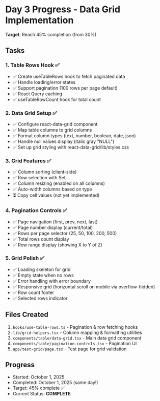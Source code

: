 # Day 3 Progress - Data Grid Implementation

**Target**: Reach 45% completion (from 30%)

## Tasks

### 1. Table Rows Hook ✅

- ✅ Create useTableRows hook to fetch paginated data
- ✅ Handle loading/error states
- ✅ Support pagination (100 rows per page default)
- ✅ React Query caching
- ✅ useTableRowCount hook for total count

### 2. Data Grid Setup ✅

- ✅ Configure react-data-grid component
- ✅ Map table columns to grid columns
- ✅ Format column types (text, number, boolean, date, json)
- ✅ Handle null values display (italic gray "NULL")
- ✅ Set up grid styling with react-data-grid/lib/styles.css

### 3. Grid Features ✅

- ✅ Column sorting (client-side)
- ✅ Row selection with Set<number>
- ✅ Column resizing (enabled on all columns)
- ✅ Auto-width columns based on type
- ⏳ Copy cell values (not yet implemented)

### 4. Pagination Controls ✅

- ✅ Page navigation (first, prev, next, last)
- ✅ Page number display (current/total)
- ✅ Rows per page selector (25, 50, 100, 200, 500)
- ✅ Total rows count display
- ✅ Row range display (showing X to Y of Z)

### 5. Grid Polish ✅

- ✅ Loading skeleton for grid
- ✅ Empty state when no rows
- ✅ Error handling with error boundary
- ✅ Responsive grid (horizontal scroll on mobile via overflow-hidden)
- ✅ Row count footer
- ✅ Selected rows indicator

## Files Created

1. `hooks/use-table-rows.ts` - Pagination & row fetching hooks
2. `lib/grid-helpers.tsx` - Column mapping & formatting utilities
3. `components/table/data-grid.tsx` - Main data grid component
4. `components/table/pagination-controls.tsx` - Pagination UI
5. `app/test-grid/page.tsx` - Test page for grid validation

## Progress

- Started: October 1, 2025
- Completed: October 1, 2025 (same day!)
- Target: 45% complete ✅
- Current Status: **COMPLETE**
